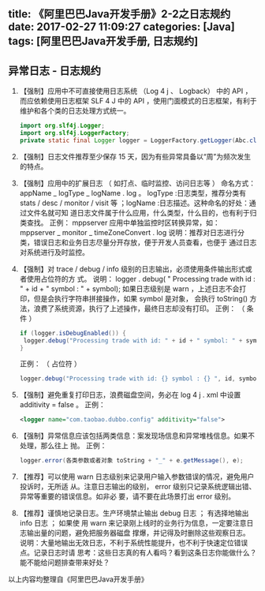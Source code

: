 title: 《阿里巴巴Java开发手册》2-2之日志规约
date: 2017-02-27 11:09:27
categories: [Java]
tags: [阿里巴巴Java开发手册, 日志规约]
---

## 异常日志 - 日志规约

1. 【强制】应用中不可直接使用日志系统 （Log 4 j 、 Logback） 中的 API ，而应依赖使用日志框架
   SLF 4 J 中的 API ，使用门面模式的日志框架，有利于维护和各个类的日志处理方式统一。

   ``` java
   import org.slf4j.Logger;
   import org.slf4j.LoggerFactory;
   private static final Logger logger = LoggerFactory.getLogger(Abc.class);
   ```

2. 【强制】日志文件推荐至少保存 15 天，因为有些异常具备以“周”为频次发生的特点。

3. 【强制】应用中的扩展日志 （ 如打点、临时监控、访问日志等 ） 命名方式：
   appName _ logType _ logName . log 。 logType :日志类型，推荐分类有
   stats / desc / monitor / visit 等 ；logName :日志描述。这种命名的好处：通过文件名就可知
   道日志文件属于什么应用，什么类型，什么目的，也有利于归类查找。
   正例： mppserver 应用中单独监控时区转换异常，如：
   mppserver _ monitor _ timeZoneConvert . log
   说明：推荐对日志进行分类，错误日志和业务日志尽量分开存放，便于开发人员查看，也便于
   通过日志对系统进行及时监控。

4. 【强制】对 trace / debug / info 级别的日志输出，必须使用条件输出形式或者使用占位符的方
   式。
   说明： logger . debug( " Processing trade with id : " +  id + "  symbol : " +  symbol);
   如果日志级别是 warn ，上述日志不会打印，但是会执行字符串拼接操作，如果 symbol 是对象，
   会执行 toString() 方法，浪费了系统资源，执行了上述操作，最终日志却没有打印。
   正例： （ 条件 ）

   ``` java
   if (logger.isDebugEnabled()) {
   	logger.debug("Processing trade with id: " + id + " symbol: " + symbol);
   }
   ```

   正例： （ 占位符 ）

   ``` java
   logger.debug("Processing trade with id: {} symbol : {} ", id, symbol);
   ```

5. 【强制】避免重复打印日志，浪费磁盘空间，务必在 log 4 j . xml 中设置 additivity = false 。
   正例： 

   ``` xml
   <logger name="com.taobao.dubbo.config" additivity="false"> 
   ```

6. 【强制】异常信息应该包括两类信息：案发现场信息和异常堆栈信息。如果不处理，那么往上
   抛。
   正例：

   ``` java
   logger.error(各类参数或者对象 toString + "_" + e.getMessage(), e);
   ```

7. 【推荐】可以使用 warn 日志级别来记录用户输入参数错误的情况，避免用户投诉时，无所适
   从。注意日志输出的级别， error 级别只记录系统逻辑出错、异常等重要的错误信息。如非必
   要，请不要在此场景打出 error 级别。

8. 【推荐】谨慎地记录日志。生产环境禁止输出 debug 日志 ； 有选择地输出 info 日志 ； 如果使
   用 warn 来记录刚上线时的业务行为信息，一定要注意日志输出量的问题，避免把服务器磁盘
   撑爆，并记得及时删除这些观察日志。
   说明：大量地输出无效日志，不利于系统性能提升，也不利于快速定位错误点。记录日志时请
   思考：这些日志真的有人看吗？看到这条日志你能做什么？能不能给问题排查带来好处？

以上内容均整理自《阿里巴巴Java开发手册》